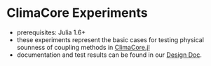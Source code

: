# ClimaCore Experiments

- prerequisites: Julia 1.6+
- these experiments represent the basic cases for testing physical sounness of coupling methods in [ClimaCore.jl](https://github.com/CliMA/ClimaCore.jl/)
- documentation and test results can be found in our [Design Doc](https://www.overleaf.com/read/bgfmhgtncpws). 
